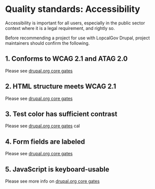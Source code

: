 # Quality standards: Accessibility

Accessibility is important for all users, especially in the public sector
context where it is a legal requirement, and rightly so.

Before recommending a project for use with LopcalGov Drupal, project maintainers
should confirm the following.

## 1. Conforms to WCAG 2.1 and ATAG 2.0

Please see [drupal.org core gates](https://www.drupal.org/about/core/policies/core-change-policies/core-gates/accessibility#s-conforms-to-wcag-21-and-atag-20)

## 2. HTML structure meets WCAG 2.1

Please see [drupal.org core gates](https://www.drupal.org/about/core/policies/core-change-policies/core-gates/accessibility#s-conforms-to-wcag-21-and-atag-20)

## 3. Test color has sufficient contrast

Please see [drupal.org core gates](https://www.drupal.org/about/core/policies/core-change-policies/core-gates/accessibility#s-conforms-to-wcag-21-and-atag-20)
cal

## 4. Form fields are labeled

Please see [drupal.org core gates](https://www.drupal.org/about/core/policies/core-change-policies/core-gates/accessibility#s-conforms-to-wcag-21-and-atag-20)

## 5. JavaScript is keyboard-usable

Please see more info on [drupal.org core gates](https://www.drupal.org/about/core/policies/core-change-policies/core-gates/accessibility#s-conforms-to-wcag-21-and-atag-20)

